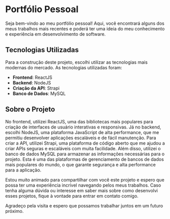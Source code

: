 # Portfólio Pessoal

Seja bem-vindo ao meu portfólio pessoal! Aqui, você encontrará alguns dos meus trabalhos mais recentes e poderá ter uma ideia do meu conhecimento e experiência em desenvolvimento de software.

## Tecnologias Utilizadas

Para a construção deste projeto, escolhi utilizar as tecnologias mais modernas do mercado. As tecnologias utilizadas foram:

- **Frontend**: ReactJS
- **Backend**: NodeJS
- **Criação da API**: Strapi
- **Banco de Dados**: MySQL

## Sobre o Projeto

No frontend, utilizei ReactJS, uma das bibliotecas mais populares para criação de interfaces de usuário interativas e responsivas. Já no backend, escolhi NodeJS, uma plataforma JavaScript de alta performance, que me permitiu desenvolver aplicações escaláveis e de fácil manutenção. Para criar a API, utilizei Strapi, uma plataforma de código aberto que me ajudou a criar APIs seguras e escaláveis com muita facilidade. Além disso, utilizei o banco de dados MySQL para armazenar as informações necessárias para o projeto. Esta é uma das plataformas de gerenciamento de bancos de dados mais populares do mundo, o que garante segurança e alta performance para a aplicação.

Estou muito animado para compartilhar com você este projeto e espero que possa ter uma experiência incrível navegando pelos meus trabalhos. Caso tenha alguma dúvida ou interesse em saber mais sobre como desenvolvi esses projetos, fique à vontade para entrar em contato comigo.

Agradeço pela visita e espero que possamos trabalhar juntos em um futuro próximo.
